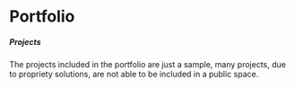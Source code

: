 # Portfolio
##### Projects
The projects included in the portfolio are just a sample, many projects, due to propriety solutions, are not able to be included in a public space.
